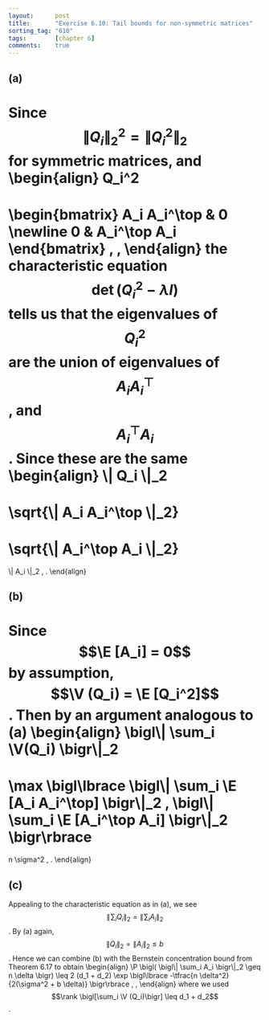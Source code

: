 ```yaml
---
layout:      post
title:       "Exercise 6.10: Tail bounds for non-symmetric matrices"
sorting_tag: "610"
tags:        [chapter 6]
comments:    true
---
```


## (a)

Since $$\| Q_i \|_2^2 = \| Q_i^2 \|_2$$ for symmetric matrices, and
\begin{align}
  Q_i^2
  =
  \begin{bmatrix}
    A\_i A\_i^\top & 0 \newline
    0 & A\_i^\top A\_i
  \end{bmatrix}
  \, ,
\end{align}
the characteristic equation $$\det(Q_i^2 - \lambda I)$$ tells us that the
eigenvalues of $$Q_i^2$$ are the union of eigenvalues of $$A_i A_i^\top$$, and
$$A_i^\top A_i$$. Since these are the same
\begin{align}
  \\| Q_i \\|\_2
  =
  \sqrt{\\| A\_i A\_i^\top \\|\_2}
  =
  \sqrt{\\| A\_i^\top A\_i \\|\_2}
  =
  \\| A\_i \\|\_2
  \, .
\end{align}


## (b)

Since $$\E [A_i] = 0$$ by assumption, $$\V (Q_i) = \E [Q_i^2]$$. Then by an
argument analogous to (a)
\begin{align}
  \bigl\\| \sum\_i \V(Q\_i) \bigr\\|\_2
  =
  \max \bigl\lbrace
    \bigl\\| \sum\_i \E [A\_i A\_i^\top] \bigr\\|\_2
    ,
    \bigl\\| \sum\_i \E [A\_i^\top A\_i] \bigr\\|\_2
  \bigr\rbrace
  =
  n \sigma^2
  \, .
\end{align}


## (c)

Appealing to the characteristic equation as in (a), we see
$$\|\! \sum_i Q_i \|_2 = \|\! \sum_i A_i \|_2$$. By (a) again,
$$\| Q_i \|_2 = \| A_i \|_2 \leq b$$. Hence we can combine (b) with the
Bernstein concentration bound from Theorem 6.17 to obtain
\begin{align}
  \P \bigl(
    \bigl\\| \sum\_i A\_i \bigr\\|\_2 \geq n \delta
  \bigr)
  \leq
  2 (d\_1 + d\_2)
  \exp \bigl\lbrace
    -\tfrac{n \delta^2}{2(\sigma^2 + b \delta)}
  \bigr\rbrace
  \, ,
\end{align}
where we used $$\rank \bigl[\sum_i \V (Q_i)\bigr] \leq d_1 + d_2$$.
